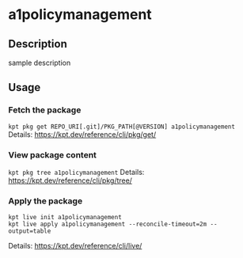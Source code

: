 # a1policymanagement

## Description
sample description

## Usage

### Fetch the package
`kpt pkg get REPO_URI[.git]/PKG_PATH[@VERSION] a1policymanagement`
Details: https://kpt.dev/reference/cli/pkg/get/

### View package content
`kpt pkg tree a1policymanagement`
Details: https://kpt.dev/reference/cli/pkg/tree/

### Apply the package
```
kpt live init a1policymanagement
kpt live apply a1policymanagement --reconcile-timeout=2m --output=table
```
Details: https://kpt.dev/reference/cli/live/
